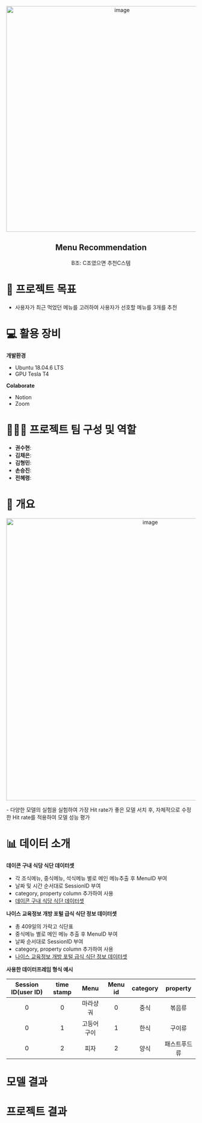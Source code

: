 <p align="center"><img width="600" alt="image" src="https://user-images.githubusercontent.com/61443621/194584545-e3e17f3e-18f0-4d89-8159-dfa0f1fdd402.png"></p>

<div align="center">

  
## Menu Recommendation
B조: C조였으면 추천C스템
  
</div>

# 💫 프로젝트 목표
- 사용자가 최근 먹었던 메뉴를 고려하여 사용자가 선호할 메뉴를 3개를 추천

# 💻 활용 장비
**개발환경**
- Ubuntu 18.04.6 LTS
- GPU Tesla T4 
 
**Colaborate**
- Notion
- Zoom

# 🏃🏃‍♂️ 프로젝트 팀 구성 및 역할
- **권수현**: 
- **김채은**: 
- **김형민**:
- **손승진**:
- **전혜령**: 

# 📄 개요
<p align="center"><img width="750" alt="image" src="https://user-images.githubusercontent.com/61443621/194598433-b7329be3-416b-4baa-b34c-683d31ec01c1.png">
</p>
- 다양한 모델의 실험을 실험하여 가장 Hit rate가 좋은 모델 서치 후, 자체적으로 수정한 Hit rate를 적용하여 모델 성능 평가

# 📊 데이터 소개
**데이콘 구내 식당 식단 데이터셋**
- 각 조식메뉴, 중식메뉴, 석식메뉴 별로 메인 메뉴추출 후 MenuID 부여
- 날짜 및 시간 순서대로 SessionID 부여
- category, property column 추가하여 사용  
- [데이콘 구내 식당 식단 데이터셋](https://dacon.io/competitions/official/235743/data)

**나이스 교육정보 개방 포털 급식 식단 정보 데이터셋**
- 총 409일의 가락고 식단표 
- 중식메뉴 별로 메인 메뉴 추출 후 MenuID 부여
- 날짜 순서대로 SessionID 부여
- category, property column 추가하여 사용  
- [나이스 교육정보 개방 포털 급식 식단 정보 데이터셋](https://open.neis.go.kr/portal/data/service/selectServicePage.do?page=1&rows=10&sortColumn=&sortDirection=&infId=OPEN17320190722180924242823&infSeq=1)

**사용한 데이터프레임 형식 예시**

Session ID(user ID)|time stamp|Menu|Menu id|category|property|
|:---:|:---:|:---:|:---:|:---:|:---:|
|0|0|마라샹궈|0|중식|볶음류|
|0|1|고등어구이|1|한식|구이류|
|0|2|피자|2|양식|패스트푸드류|


# 모델 결과 

# 프로젝트 결과
